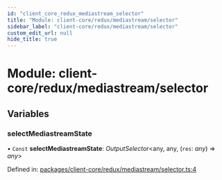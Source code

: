```yaml
---
id: "client_core_redux_mediastream_selector"
title: "Module: client-core/redux/mediastream/selector"
sidebar_label: "client-core/redux/mediastream/selector"
custom_edit_url: null
hide_title: true
---
```


# Module: client-core/redux/mediastream/selector

## Variables

### selectMediastreamState

• `Const` **selectMediastreamState**: *OutputSelector*<any, any, (`res`: *any*) => *any*\>

Defined in: [packages/client-core/redux/mediastream/selector.ts:4](https://github.com/xr3ngine/xr3ngine/blob/9d253dc38/packages/client-core/redux/mediastream/selector.ts#L4)

